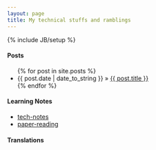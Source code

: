 ```yaml
---
layout: page
title: My technical stuffs and ramblings
---
```

{% include JB/setup %}

#### Posts
<ul class="posts">
  {% for post in site.posts %}
    <li><span>{{ post.date | date_to_string }}</span> &raquo; <a href="{{ BASE_PATH }}{{ post.url }}">{{ post.title }}</a></li>
  {% endfor %}
</ul>


#### Learning Notes
* [tech-notes](notes/tech-notes.html)
* [paper-reading](notes/paper-reading.html)


#### Translations
